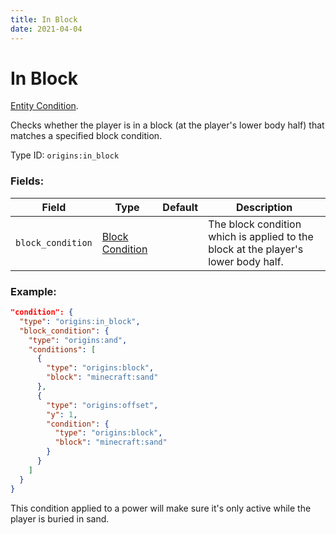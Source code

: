 ```yaml
---
title: In Block
date: 2021-04-04
---
```

# In Block

[Entity Condition](../entity_conditions.md).

Checks whether the player is in a block (at the player's lower body half) that matches a specified block condition.

Type ID: `origins:in_block`

### Fields:

Field  | Type | Default | Description
-------|------|---------|-------------
`block_condition` | [Block Condition](../data_types/block_condition.md) | |  The block condition which is applied to the block at the player's lower body half.

### Example:

```json
"condition": {
  "type": "origins:in_block",
  "block_condition": {
    "type": "origins:and",
    "conditions": [
      {
        "type": "origins:block",
        "block": "minecraft:sand"
      },
      {
        "type": "origins:offset",
        "y": 1,
        "condition": {
          "type": "origins:block",
          "block": "minecraft:sand"
        }
      }
    ]
  }
}
```

This condition applied to a power will make sure it's only active while the player is buried in sand.

